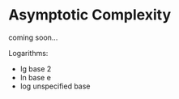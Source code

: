 # Asymptotic Complexity

coming soon...

Logarithms:
- lg  base 2
- ln base e
- log unspecified base

